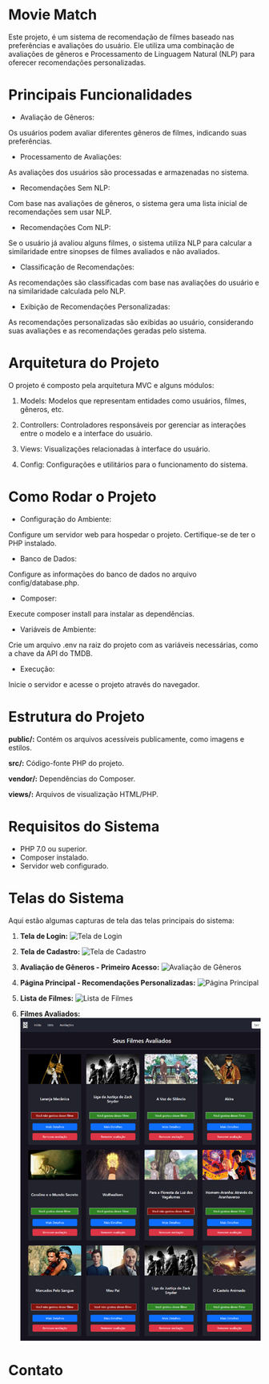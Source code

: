 # Movie Match

Este projeto, é um sistema de recomendação de filmes baseado nas preferências e avaliações do usuário. Ele utiliza uma combinação de avaliações de gêneros e Processamento de Linguagem Natural (NLP) para oferecer recomendações personalizadas.

# Principais Funcionalidades
- Avaliação de Gêneros:

Os usuários podem avaliar diferentes gêneros de filmes, indicando suas preferências.

- Processamento de Avaliações:

As avaliações dos usuários são processadas e armazenadas no sistema.

- Recomendações Sem NLP:

Com base nas avaliações de gêneros, o sistema gera uma lista inicial de recomendações sem usar NLP.

- Recomendações Com NLP:

Se o usuário já avaliou alguns filmes, o sistema utiliza NLP para calcular a similaridade entre sinopses de filmes avaliados e não avaliados.

- Classificação de Recomendações:

As recomendações são classificadas com base nas avaliações do usuário e na similaridade calculada pelo NLP.

- Exibição de Recomendações Personalizadas:

As recomendações personalizadas são exibidas ao usuário, considerando suas avaliações e as recomendações geradas pelo sistema.

# Arquitetura do Projeto
O projeto é composto pela arquitetura MVC e alguns módulos:

1. Models: Modelos que representam entidades como usuários, filmes, gêneros, etc.

2. Controllers: Controladores responsáveis por gerenciar as interações entre o modelo e a interface do usuário.

3. Views: Visualizações relacionadas à interface do usuário.

4. Config: Configurações e utilitários para o funcionamento do sistema.

# Como Rodar o Projeto

- Configuração do Ambiente:

Configure um servidor web para hospedar o projeto.
Certifique-se de ter o PHP instalado.

- Banco de Dados:

Configure as informações do banco de dados no arquivo config/database.php.

- Composer:

Execute composer install para instalar as dependências.

- Variáveis de Ambiente:

Crie um arquivo .env na raiz do projeto com as variáveis necessárias, como a chave da API do TMDB.

- Execução:

Inicie o servidor e acesse o projeto através do navegador.

# Estrutura do Projeto

**public/:** Contém os arquivos acessíveis publicamente, como imagens e estilos.

**src/:** Código-fonte PHP do projeto.

**vendor/:** Dependências do Composer.

**views/:** Arquivos de visualização HTML/PHP.

# Requisitos do Sistema

- PHP 7.0 ou superior.
- Composer instalado.
- Servidor web configurado.

# Telas do Sistema

Aqui estão algumas capturas de tela das telas principais do sistema:

1. **Tela de Login:**
   ![Tela de Login](./readme-assets/login.png)

2. **Tela de Cadastro:**
   ![Tela de Cadastro](./readme-assets/signup.png)

3. **Avaliação de Gêneros - Primeiro Acesso:**
   ![Avaliação de Gêneros](./readme-assets/modal.png)

4. **Página Principal - Recomendações Personalizadas:**
   ![Página Principal](./readme-assets/home.png)

5. **Lista de Filmes:**
   ![Lista de Filmes](./readme-assets/list.png)

6. **Filmes Avaliados:**
   ![Filmes Avaliados](https://github.com/NathanMarques2001/Movie-Match/blob/main/redme-assets/assessments.png)

# Contato

